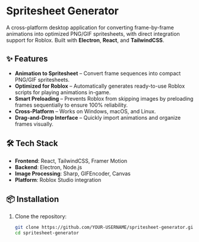 # Spritesheet Generator

A cross-platform desktop application for converting frame-by-frame animations into optimized PNG/GIF spritesheets, with direct integration support for Roblox. Built with **Electron**, **React**, and **TailwindCSS**.

## ✨ Features
- **Animation to Spritesheet** – Convert frame sequences into compact PNG/GIF spritesheets.
- **Optimized for Roblox** – Automatically generates ready-to-use Roblox scripts for playing animations in-game.
- **Smart Preloading** – Prevents Roblox from skipping images by preloading frames sequentially to ensure 100% reliability.
- **Cross-Platform** – Works on Windows, macOS, and Linux.
- **Drag-and-Drop Interface** – Quickly import animations and organize frames visually.

## 🛠️ Tech Stack
- **Frontend**: React, TailwindCSS, Framer Motion
- **Backend**: Electron, Node.js
- **Image Processing**: Sharp, GIFEncoder, Canvas
- **Platform**: Roblox Studio integration

## 📦 Installation
1. Clone the repository:
   ```bash
   git clone https://github.com/YOUR-USERNAME/spritesheet-generator.git
   cd spritesheet-generator
